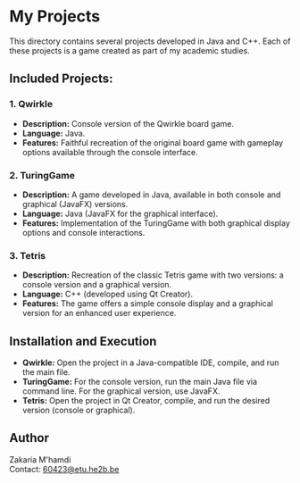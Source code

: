 # My Projects

This directory contains several projects developed in Java and C++. Each of these projects is a game created as part of my academic studies.

## Included Projects:

### 1. **Qwirkle**
- **Description:** Console version of the Qwirkle board game.
- **Language:** Java.
- **Features:** Faithful recreation of the original board game with gameplay options available through the console interface.

### 2. **TuringGame**
- **Description:** A game developed in Java, available in both console and graphical (JavaFX) versions.
- **Language:** Java (JavaFX for the graphical interface).
- **Features:** Implementation of the TuringGame with both graphical display options and console interactions.

### 3. **Tetris**
- **Description:** Recreation of the classic Tetris game with two versions: a console version and a graphical version.
- **Language:** C++ (developed using Qt Creator).
- **Features:** The game offers a simple console display and a graphical version for an enhanced user experience.

## Installation and Execution

- **Qwirkle:** Open the project in a Java-compatible IDE, compile, and run the main file.
- **TuringGame:** For the console version, run the main Java file via command line. For the graphical version, use JavaFX.
- **Tetris:** Open the project in Qt Creator, compile, and run the desired version (console or graphical).

## Author

Zakaria M'hamdi  
Contact: 60423@etu.he2b.be
